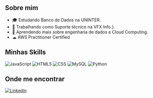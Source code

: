 
## Sobre mim

- 🎓 Estudando Banco de Dados na UNINTER.
- 💼 Trabalhando como Suporte técnico na VFX Info.}.
- 🌱 Aprendendo mais sobre engenharia de dados e Cloud Computing.
- ☁ AWS Practitioner Certified

## Minhas Skills

![JavaScript](https://img.shields.io/badge/-JavaScript-333333?style=flat&logo=javascript)
![HTML5](https://img.shields.io/badge/-HTML5-333333?style=flat&logo=HTML5)
![CSS](https://img.shields.io/badge/-CSS-333333?style=flat&logo=CSS3&logoColor=1572B6)
![MySQL](https://img.shields.io/badge/-MySQL-333333?style=flat&logo=mysql)
![Python](https://img.shields.io/badge/-Python-333333?style=flat&logo=python)

## Onde me encontrar

[![Linkedin](https://img.shields.io/badge/-username-blue?style=flat-square&logo=Linkedin&logoColor=white&link=https://www.linkedin.com/in/isabelaleite/)](https://www.linkedin.com/in/isabelaleite/)
